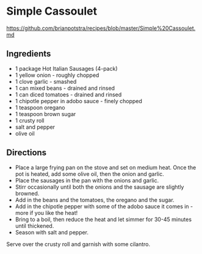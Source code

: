 # Simple Cassoulet
https://github.com/brianpotstra/recipes/blob/master/Simple%20Cassoulet.md


## Ingredients
* 1 package Hot Italian Sausages (4-pack)
* 1 yellow onion - roughly chopped
* 1 clove garlic - smashed
* 1 can mixed beans - drained and rinsed
* 1 can diced tomatoes - drained and rinsed
* 1 chipotle pepper in adobo sauce - finely chopped
* 1 teaspoon oregano
* 1 teaspoon brown sugar
* 1 crusty roll
* salt and pepper
* olive oil

## Directions
* Place a large frying pan on the stove and set on medium heat. Once the pot is heated, add some olive oil, then the onion and garlic.
* Place the sausages in the pan with the onions and garlic.
* Stirr occasionally until both the onions and the sausage are slightly browned.
* Add in the beans and the tomatoes, the oregano and the sugar.
* Add in the chipotle pepper with some of the adobo sauce it comes in - more if you like the heat!
* Bring to a boil, then reduce the heat and let simmer for 30-45 minutes until thickened.
* Season with salt and pepper.

Serve over the crusty roll and garnish with some cilantro.
